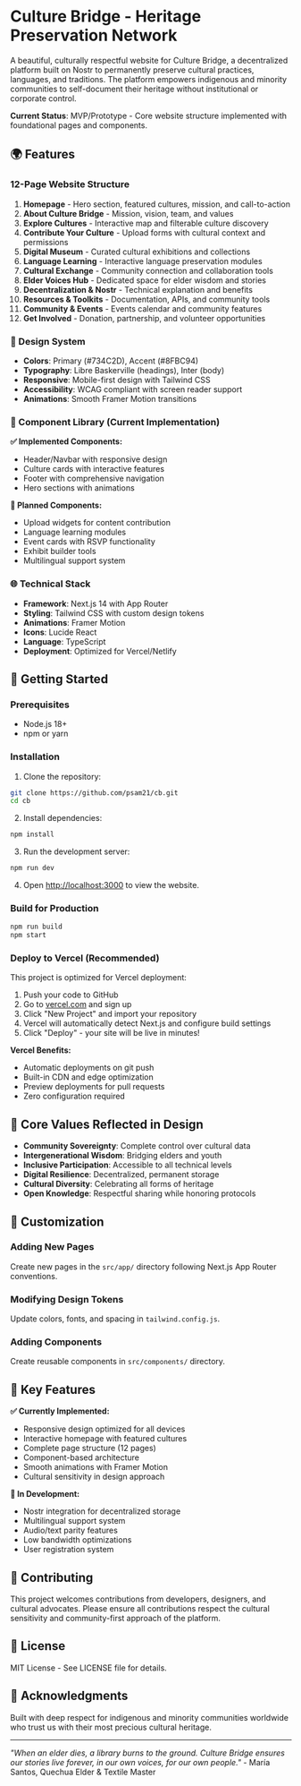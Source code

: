 # Culture Bridge - Heritage Preservation Network

A beautiful, culturally respectful website for Culture Bridge, a decentralized platform built on Nostr to permanently preserve cultural practices, languages, and traditions. The platform empowers indigenous and minority communities to self-document their heritage without institutional or corporate control.

**Current Status**: MVP/Prototype - Core website structure implemented with foundational pages and components.

## 🌍 Features

### 12-Page Website Structure
1. **Homepage** - Hero section, featured cultures, mission, and call-to-action
2. **About Culture Bridge** - Mission, vision, team, and values
3. **Explore Cultures** - Interactive map and filterable culture discovery
4. **Contribute Your Culture** - Upload forms with cultural context and permissions
5. **Digital Museum** - Curated cultural exhibitions and collections
6. **Language Learning** - Interactive language preservation modules
7. **Cultural Exchange** - Community connection and collaboration tools
8. **Elder Voices Hub** - Dedicated space for elder wisdom and stories
9. **Decentralization & Nostr** - Technical explanation and benefits
10. **Resources & Toolkits** - Documentation, APIs, and community tools
11. **Community & Events** - Events calendar and community features
12. **Get Involved** - Donation, partnership, and volunteer opportunities

### 🎨 Design System

- **Colors**: Primary (#734C2D), Accent (#8FBC94)
- **Typography**: Libre Baskerville (headings), Inter (body)
- **Responsive**: Mobile-first design with Tailwind CSS
- **Accessibility**: WCAG compliant with screen reader support
- **Animations**: Smooth Framer Motion transitions

### 🧩 Component Library (Current Implementation)

**✅ Implemented Components:**
- Header/Navbar with responsive design
- Culture cards with interactive features
- Footer with comprehensive navigation
- Hero sections with animations

**🚧 Planned Components:**
- Upload widgets for content contribution
- Language learning modules
- Event cards with RSVP functionality
- Exhibit builder tools
- Multilingual support system

### 🌐 Technical Stack

- **Framework**: Next.js 14 with App Router
- **Styling**: Tailwind CSS with custom design tokens
- **Animations**: Framer Motion
- **Icons**: Lucide React
- **Language**: TypeScript
- **Deployment**: Optimized for Vercel/Netlify

## 🚀 Getting Started

### Prerequisites
- Node.js 18+ 
- npm or yarn

### Installation

1. Clone the repository:

```bash
git clone https://github.com/psam21/cb.git
cd cb
```

2. Install dependencies:

```bash
npm install
```

3. Run the development server:

```bash
npm run dev
```

4. Open [http://localhost:3000](http://localhost:3000) to view the website.

### Build for Production

```bash
npm run build
npm start
```

### Deploy to Vercel (Recommended)

This project is optimized for Vercel deployment:

1. Push your code to GitHub
2. Go to [vercel.com](https://vercel.com) and sign up
3. Click "New Project" and import your repository
4. Vercel will automatically detect Next.js and configure build settings
5. Click "Deploy" - your site will be live in minutes!

**Vercel Benefits:**
- Automatic deployments on git push
- Built-in CDN and edge optimization
- Preview deployments for pull requests
- Zero configuration required

## 🎯 Core Values Reflected in Design

- **Community Sovereignty**: Complete control over cultural data
- **Intergenerational Wisdom**: Bridging elders and youth
- **Inclusive Participation**: Accessible to all technical levels
- **Digital Resilience**: Decentralized, permanent storage
- **Cultural Diversity**: Celebrating all forms of heritage
- **Open Knowledge**: Respectful sharing while honoring protocols

## 🔧 Customization

### Adding New Pages
Create new pages in the `src/app/` directory following Next.js App Router conventions.

### Modifying Design Tokens
Update colors, fonts, and spacing in `tailwind.config.js`.

### Adding Components
Create reusable components in `src/components/` directory.

## 🌟 Key Features

**✅ Currently Implemented:**
- Responsive design optimized for all devices
- Interactive homepage with featured cultures
- Complete page structure (12 pages)
- Component-based architecture
- Smooth animations with Framer Motion
- Cultural sensitivity in design approach

**🚧 In Development:**
- Nostr integration for decentralized storage
- Multilingual support system
- Audio/text parity features
- Low bandwidth optimizations
- User registration system

## 🤝 Contributing

This project welcomes contributions from developers, designers, and cultural advocates. Please ensure all contributions respect the cultural sensitivity and community-first approach of the platform.

## 📄 License

MIT License - See LICENSE file for details.

## 🙏 Acknowledgments

Built with deep respect for indigenous and minority communities worldwide who trust us with their most precious cultural heritage.

---

*"When an elder dies, a library burns to the ground. Culture Bridge ensures our stories live forever, in our own voices, for our own people."* - María Santos, Quechua Elder & Textile Master
